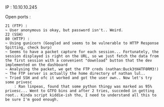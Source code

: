 IP : 10.10.10.245

Open ports : 
 
	21 (FTP) : 
	~ User anonymous is okay, but password isn't.. Weird. 
	22 (SSH) 
	80 (HTTP) :
	~ Using gunicorn (Googled and seems to be vulnerable to HTTP Response Spitting, check burp)
	~ Seems to have a packet capture for each session... Fortunately, the session displayed is right on the URL, so we just fetch the data from the first session with a convenient "download" button that the dev implemented on the dashboard
	~ Analysing the packet, we get the FTP creds (nathan:Buck3tH4TF0RM3!)
	~ The FTP server is actually the home directory of nathan lul.. 
	~ Tried SSH and ofc it worked and got the user own.. Now let's try some privesc
		: Ran linpeas, found that some python thingy was marked as 95% privesc... Went to GTFO bins and after 2 tries, succeded in getting root.. Kinda script kiddie-ish tho, I need to understand all this to be sure I'm good enough.
